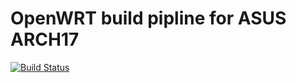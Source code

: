 # OpenWRT build pipline for ASUS ARCH17

[![Build Status](https://dev.azure.com/harlanlee/github_build/_apis/build/status/yulin-li.asus-arch17-openwrt-build?branchName=master)](https://dev.azure.com/harlanlee/github_build/_build/latest?definitionId=1&branchName=master)

